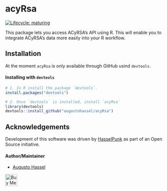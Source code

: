 
<!-- README.md is generated from README.Rmd. Please edit that file -->

# acyRsa

<!-- badges: start -->

[![Lifecycle:
maturing](https://img.shields.io/badge/lifecycle-maturing-blue.svg)](https://www.tidyverse.org/lifecycle/#maturing)
<!-- badges: end -->

This package lets you access ACyRSA’s API using R. This will enable you
to integrate ACyRSA’s data more easily into your R workflow.

## Installation

At the moment `acyRsa` is only available through GitHub usind
`devtools`.

#### Installing with `devtools`

``` r
# 1. In R install the package `devtools`.
install.packages("devtools")

# 2. Once `devtools` is installed, install `acyRsa`
library(devtools)
devtools::install_github("augustohassel/acyRsa")
```

## Acknowledgements

Development of this software was driven by
[HasselPunk](https://www.hasselpunk.com) as part of an Open Source
initiative.

#### Author/Maintainer

  - [Augusto Hassel](https://github.com/augustohassel)

<a href="https://www.buymeacoffee.com/augustohassel" target="_blank"><img src='https://cdn.buymeacoffee.com/buttons/arial-blue.png' alt="Buy Me A Coffee" align="left" height="38"/></a>

